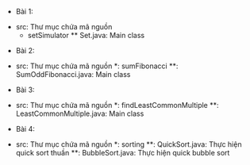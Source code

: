 - Bài 1: 
+ src: Thư mục chứa mã nguồn
  * setSimulator
    ** Set.java: Main class
- Bài 2:
+ src: Thư mục chứa mã nguồn
  *: sumFibonacci
    **: SumOddFibonacci.java: Main class
- Bài 3:
+ src: Thư mục chứa mã nguồn
  *: findLeastCommonMultiple
    **: LeastCommonMultiple.java: Main class
- Bài 4:
+ src: Thư mục chứa mã nguồn
  *: sorting
    **: QuickSort.java: Thực hiện quick sort thuần
    **: BubbleSort.java: Thực hiện quick bubble sort

